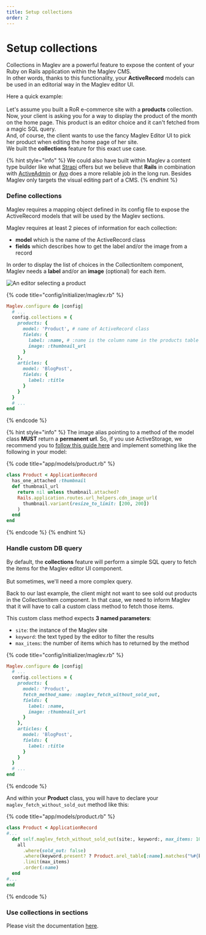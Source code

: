 ```yaml
---
title: Setup collections
order: 2
---
```


# Setup collections

Collections in Maglev are a powerful feature to expose the content of your Ruby on Rails application within the Maglev CMS. \
In other words, thanks to this functionality, your **ActiveRecord** models can be used in an editorial way in the Maglev editor UI.

Here a quick example: \
\
Let's assume you built a RoR e-commerce site with a **products** collection. Now, your client is asking you for a way to display the product of the month on the home page. This product is an editor choice and it can't fetched from a magic SQL query.\
And, of course, the client wants to use the fancy Maglev Editor UI to pick her product when editing the home page of her site.\
We built the **collections** feature for this exact use case.

{% hint style="info" %}
We could also have built within Maglev a content type builder like what [Strapi](https://strapi.io) offers but we believe that **Rails** in combination with [ActiveAdmin](https://activeadmin.info) or [Avo](https://avohq.io) does a more reliable job in the long run. Besides Maglev only targets the visual editing part of a CMS.
{% endhint %}

### Define collections

Maglev requires a mapping object defined in its config file to expose the ActiveRecord models that will be used by the Maglev sections.

Maglev requires at least 2 pieces of information for each collection:

* **model** which is the name of the ActiveRecord class
* **fields** which describes how to get the label and/or the image from a record

In order to display the list of choices in the CollectionItem component, Maglev needs a **label** and/or an **image** (optional) for each item.

![An editor selecting a product](https://1311630049-files.gitbook.io/~/files/v0/b/gitbook-legacy-files/o/assets%2F-Me54MJUO0o8Vj5WCTWJ%2F-MhojRC27bDGhRCUzhDL%2F-MhokhmvoCILFS041o7A%2FScreen%20Shot%202021-08-23%20at%2010.45.10%20PM.png?alt=media\&token=46588c01-0fe8-4111-9f87-feba5af74e63)

{% code title="config/initializer/maglev.rb" %}
```ruby
Maglev.configure do |config|
  # ...
  config.collections = {
    products: {
      model: 'Product', # name of ActiveRecord class
      fields: {
        label: :name, # :name is the column name in the products table OR the name of the method.
        image: :thumbnail_url
      }
    },
    articles: {
      model: 'BlogPost',
      fields: {
        label: :title
      }
    }
  }
  # ...
end
```
{% endcode %}

{% hint style="info" %}
The image alias pointing to a method of the model class **MUST** return a **permanent url**. So, if you use ActiveStorage, we recommend you to [follow this guide here](https://edgeguides.rubyonrails.org/active_storage_overview.html#putting-a-cdn-in-front-of-active-storage) and implement something like the following in your model:

{% code title="app/models/product.rb" %}
```ruby
class Product < ApplicationRecord
  has_one_attached :thumbnail
  def thumbnail_url
    return nil unless thumbnail.attached?
    Rails.application.routes.url_helpers.cdn_image_url(
      thumbnail.variant(resize_to_limit: [200, 200])
    )
  end
end
```
{% endcode %}
{% endhint %}

### Handle custom DB query

By default, the **collections** feature will perform a simple SQL query to fetch the items for the Maglev editor UI component. \
\
But sometimes, we'll need a more complex query.

Back to our last example, the client might not want to see sold out products in the CollectionItem component. In that case, we need to inform Maglev that it will have to call a custom class method to fetch those items.

This custom class method expects **3 named parameters**:

* `site`: the instance of the Maglev site
* `keyword`: the text typed by the editor to filter the results
* `max_items`: the number of items which has to returned by the method

{% code title="config/initializer/maglev.rb" %}
```ruby
Maglev.configure do |config|
  # ...
  config.collections = {
    products: {
      model: 'Product',
      fetch_method_name: :maglev_fetch_without_sold_out,
      fields: {
        label: :name,
        image: :thumbnail_url
      }
    },
    articles: {
      model: 'BlogPost',
      fields: {
        label: :title
      }
    }
  }
  # ...
end
```
{% endcode %}

And within your **Product** class, you will have to declare your `maglev_fetch_without_sold_out` method like this:

{% code title="app/models/product.rb" %}
```ruby
class Product < ApplicationRecord
#...
  def self.maglev_fetch_without_sold_out(site:, keyword:, max_items: 10)
    all
      .where(sold_out: false)
      .where(keyword.present? ? Product.arel_table[:name].matches("%#{keyword}%") : nil)
      .limit(max_items)
      .order(:name)
  end
#...
end
```
{% endcode %}

### Use collections in sections

Please visit the documentation [here](https://docs.maglev.dev/concepts/setting#collection_item).
